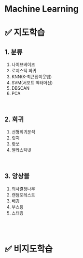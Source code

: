 # Machine Learning



# ✅ 지도학습

## 1. 분류

1. 나이브베이즈
2. 로지스틱 회귀
3. KNN(K-최근접이웃법)
4. SVM(서포트 벡터머신)
5. DBSCAN
6. PCA

<br>

## 2. 회귀

1. 선형회귀분석
2. 릿지
3. 랏쏘
4. 엘라스틱넷

<br>

## 3. 앙상블

1. 의사결정나무
2. 랜덤포레스트
3. 배깅
4. 부스팅
5. 스태킹

<br><br>

# ✅ 비지도학습
